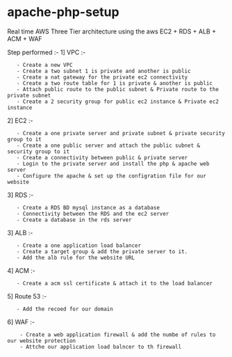 # apache-php-setup
Real time AWS Three Tier architecture using the aws EC2 + RDS + ALB + ACM + WAF ​

Step performed :- 
1] VPC :- 

       - Create a new VPC
       - Create a two subnet 1 is private and another is public 
       - Create a nat gateway for the private ec2 connectivity
       - Create a two route table for 1 is private & another is public
       - Attach public route to the public subnet & Private route to the private subnet
       - Create a 2 security group for public ec2 instance & Private ec2 instance

2] EC2 :- 
      
       - Create a one private server and private subnet & private security group to it 
       - Create a one public server and attach the public subnet & security group to it
       - Create a connectivity between public & private server 
       - Login to the private server and install the php & apache web server 
       - Configure the apache & set up the configration file for our website


3] RDS :-
       
       - Create a RDS BD mysql instance as a database
       - Connectivity between the RDS and the ec2 server 
       - Create a database in the rds server


3] ALB :- 
       
       - Create a one application load balancer 
       - Create a target group & add the private server to it.
       - Add the alb rule for the website URL 

4] ACM :- 

       - Create a acm ssl certificate & attach it to the load balancer 


5] Route 53 :- 
       
       - Add the recoed for our domain

6] WAF :- 
        
        - Create a web application firewall & add the numbe of rules to our website protection
        - Attche our application load balncer to th firewall
